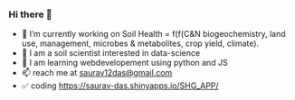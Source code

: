### Hi there 👋

- 🔭 I’m currently working on Soil Health = f(f(C&N biogeochemistry, land use, management, microbes & metabolites, crop yield, climate).
- 🌱 I am a soil scientist interested in data-science
- 👯 I am learning webdevelopement using python and JS
- 📫 reach me at saurav12das@gmail.com
- ✅ coding https://saurav-das.shinyapps.io/SHG_APP/ 
